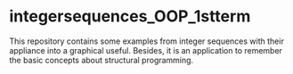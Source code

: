 # integersequences_OOP_1stterm
This repository contains some examples from integer sequences with their appliance into a graphical useful. Besides, it is an application to remember the basic concepts about structural programming.
